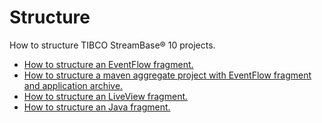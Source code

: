 # Structure

How to structure TIBCO StreamBase&reg; 10 projects.

* [How to structure an EventFlow fragment.](eventflow)
* [How to structure a maven aggregate project with EventFlow fragment and application archive.](application)
* [How to structure an LiveView fragment.](liveview)
* [How to structure an Java fragment.](java)
